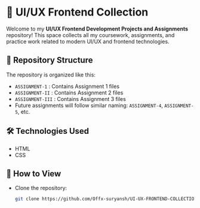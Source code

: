 # 🎨 UI/UX Frontend Collection

Welcome to my **UI/UX Frontend Development Projects and Assignments** repository! This space collects all my coursework, assignments, and practice work related to modern UI/UX and frontend technologies.


## 📂 Repository Structure

The repository is organized like this:

- `ASSIGNMENT-1` : Contains Assignment 1 files  
- `ASSIGNMENT-II` : Contains Assignment 2 files
- `ASSIGNMENT-III` : Contains Assignment 3 files
- Future assignments will follow similar naming: `ASSIGNMENT-4`, `ASSIGNMENT-5`, etc.

## 🛠️ Technologies Used

- HTML
- CSS


## 🚀 How to View

- Clone the repository:
  ```bash
  git clone https://github.com/Offx-suryansh/UI-UX-FRONTEND-COLLECTION.git
